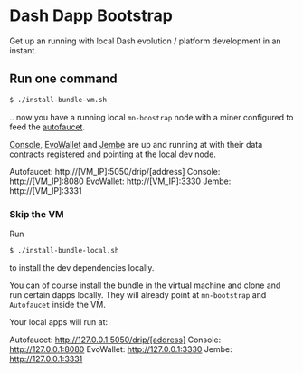 
# Dash Dapp Bootstrap

Get up an running with local Dash evolution / platform development in an instant.

## Run one command

```bash
$ ./install-bundle-vm.sh
```

.. now you have a running local `mn-boostrap` node with a miner configured to feed the [autofaucet](https://github.com/dashameter/dash-dapp-autofaucet).

[Console](https://github.com/dashameter/dash-platform-console), [EvoWallet](https://github.com/dashameter/evowallet) and [Jembe](https://github.com/dashameter/jembe) are up and running at with their data contracts registered and pointing at the local dev node.

Autofaucet: http://[VM_IP]:5050/drip/[address]
Console: http://[VM_IP]:8080
EvoWallet: http://[VM_IP]:3330
Jembe: http://[VM_IP]:3331


### Skip the VM

Run

```bash
$ ./install-bundle-local.sh
```

to install the dev dependencies locally. 

You can of course install the bundle in the virtual machine and clone and run certain dapps locally. They will already point at `mn-bootstrap` and `Autofaucet` inside the VM.

Your local apps will run at:

Autofaucet: http://127.0.0.1:5050/drip/[address]
Console: http://127.0.0.1:8080
EvoWallet: http://127.0.0.1:3330
Jembe: http://127.0.0.1:3331